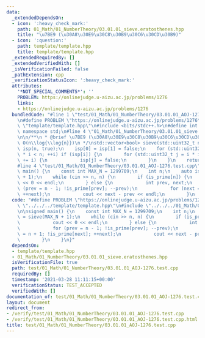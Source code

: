 ```yaml
---
data:
  _extendedDependsOn:
  - icon: ':heavy_check_mark:'
    path: 01_Math/01_NumberTheory/03.01.01_sieve.eratosthenes.hpp
    title: "\u7BE9 (\u30A8\u30E9\u30C8\u30B9\u30C6\u30CD\u30B9)"
  - icon: ':question:'
    path: template/template.hpp
    title: template/template.hpp
  _extendedRequiredBy: []
  _extendedVerifiedWith: []
  _isVerificationFailed: false
  _pathExtension: cpp
  _verificationStatusIcon: ':heavy_check_mark:'
  attributes:
    '*NOT_SPECIAL_COMMENTS*': ''
    PROBLEM: https://onlinejudge.u-aizu.ac.jp/problems/1276
    links:
    - https://onlinejudge.u-aizu.ac.jp/problems/1276
  bundledCode: "#line 1 \"test/01_Math/01_NumberTheory/03.01.01_AOJ-1276.test.cpp\"\
    \n#define PROBLEM \"https://onlinejudge.u-aizu.ac.jp/problems/1276\"\n#line 1\
    \ \"template/template.hpp\"\n#include <bits/stdc++.h>\n#define int int64_t\nusing\
    \ namespace std;\n#line 4 \"01_Math/01_NumberTheory/03.01.01_sieve.eratosthenes.hpp\"\
    \n\n/**\n * @brief \u7BE9 (\u30A8\u30E9\u30C8\u30B9\u30C6\u30CD\u30B9)\n * @note\
    \ O(n\\log{\\log{n}})\n */\nstd::vector<bool> sieve(std::uint32_t n) {\n    std::vector<bool>\
    \ isp(n, true);\n    isp[0] = isp[1] = false;\n    for (std::uint32_t i = 2; i\
    \ * i < n; ++i) if (isp[i]) {\n        for (std::uint32_t j = i * i; j < n; j\
    \ += i) {\n            isp[j] = false;\n        }\n    }\n    return isp;\n}\n\
    #line 4 \"test/01_Math/01_NumberTheory/03.01.01_AOJ-1276.test.cpp\"\n\nsigned\
    \ main() {\n    const int MAX_N = 1299709;\n    int n;\n    auto is_prime = sieve(MAX_N\
    \ + 1);\n    while (cin >> n, n) {\n        if (is_prime[n]) {\n            cout\
    \ << 0 << endl;\n        } else {\n            int prev, next;\n            for\
    \ (prev = n - 1; !is_prime[prev]; --prev);\n            for (next = n + 1; !is_prime[next];\
    \ ++next);\n            cout << next - prev << endl;\n        }\n    }\n}\n"
  code: "#define PROBLEM \"https://onlinejudge.u-aizu.ac.jp/problems/1276\"\n#include\
    \ \"../../../template/template.hpp\"\n#include \"../../../01_Math/01_NumberTheory/03.01.01_sieve.eratosthenes.hpp\"\
    \n\nsigned main() {\n    const int MAX_N = 1299709;\n    int n;\n    auto is_prime\
    \ = sieve(MAX_N + 1);\n    while (cin >> n, n) {\n        if (is_prime[n]) {\n\
    \            cout << 0 << endl;\n        } else {\n            int prev, next;\n\
    \            for (prev = n - 1; !is_prime[prev]; --prev);\n            for (next\
    \ = n + 1; !is_prime[next]; ++next);\n            cout << next - prev << endl;\n\
    \        }\n    }\n}"
  dependsOn:
  - template/template.hpp
  - 01_Math/01_NumberTheory/03.01.01_sieve.eratosthenes.hpp
  isVerificationFile: true
  path: test/01_Math/01_NumberTheory/03.01.01_AOJ-1276.test.cpp
  requiredBy: []
  timestamp: '2021-03-28 11:11:15+00:00'
  verificationStatus: TEST_ACCEPTED
  verifiedWith: []
documentation_of: test/01_Math/01_NumberTheory/03.01.01_AOJ-1276.test.cpp
layout: document
redirect_from:
- /verify/test/01_Math/01_NumberTheory/03.01.01_AOJ-1276.test.cpp
- /verify/test/01_Math/01_NumberTheory/03.01.01_AOJ-1276.test.cpp.html
title: test/01_Math/01_NumberTheory/03.01.01_AOJ-1276.test.cpp
---
```

